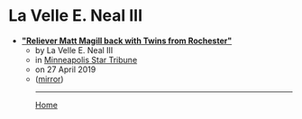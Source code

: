 # La Velle E. Neal III

 - [**"Reliever Matt Magill back with Twins from Rochester"**](https://www.startribune.com/reliever-matt-magill-back-with-twins/509115892/)<ul><li>by La Velle E. Neal III</li><li>in [Minneapolis Star Tribune](https://www.startribune.com/)</li><li>on 27 April 2019</li><li>([mirror](https://web.archive.org/web/*/https://www.startribune.com/reliever-matt-magill-back-with-twins/509115892/))</li><ul>

----

[Home](../index.md)
